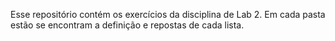 Esse repositório contém os exercícios da disciplina de Lab 2. Em cada pasta estão se encontram a definição e repostas de cada lista.
